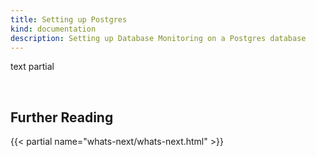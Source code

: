 ```yaml
---
title: Setting up Postgres
kind: documentation
description: Setting up Database Monitoring on a Postgres database
---
```


text
partial

<br>

## Further Reading

{{< partial name="whats-next/whats-next.html" >}}
